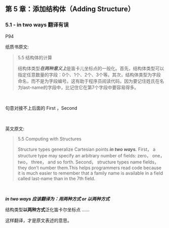 ## 第 5 章：添加结构体（Adding Structure）

### 5.1 - in two ways 翻译有误  

P94

纸质书原文:
> 
>5.5 结构体的计算   
>
>结构体类型***在两种意义上***是笛卡儿坐标点的一般化。首先，结构体类型可以指定任意数量的字段：0个、1个、2个、3个等。其次，结构体类型为字段命名，而不是为字段编号。这有助于程序员阅读代码，因为要记住姓氏在名为last-name的字段中，比记住它在第7个字段中要容易得多。

<br>

句意对接不上后面的 First ，Second

<br>

英文原文:
>  
>5.5 Computing with Structures 
>
>Structure types generalize Cartesian points ***in two ways.*** First， a structure type may specify an arbitrary number of fields: zero， one， two， three， and so forth. Second， structure types name fields， they don’t number them.This helps programmers read code because it is much easier to remember that a family name is available in a field called last-name than in the 7th field.

<br>

***in two ways 应该翻译为：用两种方式 or 以两种方式***

结构类型**以两种方式**泛化笛卡尔坐标点 ……

这样翻译，才是原文表述的意思。    

